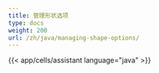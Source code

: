 ```yaml
---
title: 管理形状选项
type: docs
weight: 200
url: /zh/java/managing-shape-options/
---
```

{{< app/cells/assistant language="java" >}}
